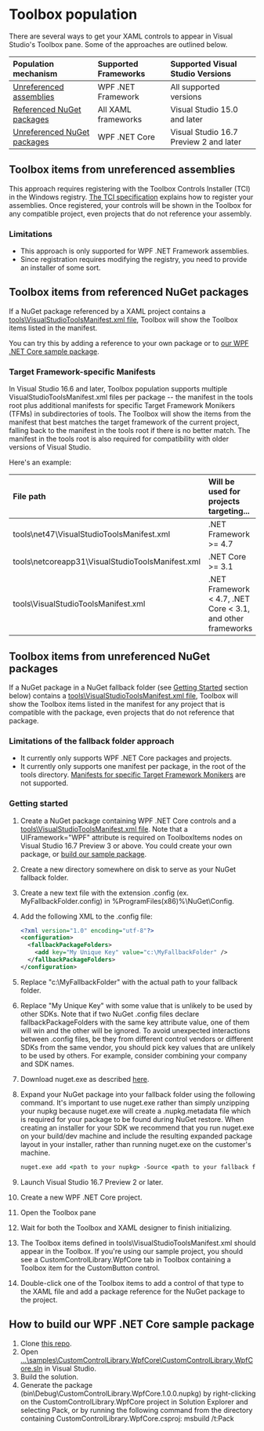# Toolbox population

There are several ways to get your XAML controls to appear in Visual Studio's Toolbox pane. Some of the approaches are outlined below. 

| Population mechanism                                                           | Supported Frameworks | Supported Visual Studio Versions       |
| :----------------------------------------------------------------------------- | :------------------- | :------------------------------------- |
| [Unreferenced assemblies](#toolbox-items-from-unreferenced-assemblies)         | WPF .NET Framework   | All supported versions                 |
| [Referenced NuGet packages](#toolbox-items-from-referenced-nuget-packages)     | All XAML frameworks  | Visual Studio 15.0 and later           |
| [Unreferenced NuGet packages](#toolbox-items-from-unreferenced-nuget-packages) | WPF .NET Core        | Visual Studio 16.7 Preview 2 and later |

## Toolbox items from unreferenced assemblies

This approach requires registering with the Toolbox Controls Installer (TCI) in the Windows registry. [The TCI specification](https://www.microsoft.com/en-us/download/details.aspx?id=35536) explains how to register your assemblies. Once registered, your controls will be shown in the Toolbox for any compatible project, even projects that do not reference your assembly.

### Limitations

* This approach is only supported for WPF .NET Framework assemblies.
* Since registration requires modifying the registry, you need to provide an installer of some sort.

## Toolbox items from referenced NuGet packages

If a NuGet package referenced by a XAML project contains a [tools\VisualStudioToolsManifest.xml file](https://docs.microsoft.com/en-us/nuget/guides/create-ui-controls), Toolbox will show the Toolbox items listed in the manifest.

You can try this by adding a reference to your own package or to [our WPF .NET Core sample package](#how-to-build-our-wpf-net-core-sample-package).

### Target Framework-specific Manifests

In Visual Studio 16.6 and later, Toolbox population supports multiple VisualStudioToolsManifest.xml files per package -- the manifest in the tools root plus additional manifests for specific Target Framework Monikers (TFMs) in subdirectories of tools. The Toolbox will show the items from the manifest that best matches the target framework of the current project, falling back to the manifest in the tools root if there is no better match. The manifest in the tools root is also required for compatibility with older versions of Visual Studio.

Here's an example:

| File path                                        | Will be used for projects targeting...                      |
| :----------------------------------------------- | :---------------------------------------------------------- |
| tools\net47\VisualStudioToolsManifest.xml        | .NET Framework >= 4.7                                       |
| tools\netcoreapp31\VisualStudioToolsManifest.xml | .NET Core >= 3.1                                            |
| tools\VisualStudioToolsManifest.xml              | .NET Framework < 4.7, .NET Core < 3.1, and other frameworks |

## Toolbox items from unreferenced NuGet packages

If a NuGet package in a NuGet fallback folder (see [Getting Started](#getting-started) section below) contains a [tools\VisualStudioToolsManifest.xml file](https://docs.microsoft.com/en-us/nuget/guides/create-ui-controls), Toolbox will show the Toolbox items listed in the manifest for any project that is compatible with the package, even projects that do not reference that package.

### Limitations of the fallback folder approach

* It currently only supports WPF .NET Core packages and projects.
* It currently only supports one manifest per package, in the root of the tools directory. [Manifests for specific Target Framework Monikers](#target-framework-specific-manifests) are not supported.

### Getting started

1. Create a NuGet package containing WPF .NET Core controls and a [tools\VisualStudioToolsManifest.xml file](https://docs.microsoft.com/en-us/nuget/guides/create-ui-controls). Note that a UIFramework="WPF" attribute is required on ToolboxItems nodes on Visual Studio 16.7 Preview 3 or above. You could create your own package, or [build our sample package](#how-to-build-our-wpf-net-core-sample-package).
1. Create a new directory somewhere on disk to serve as your NuGet fallback folder.
1. Create a new text file with the extension .config (ex. MyFallbackFolder.config) in %ProgramFiles(x86)%\NuGet\Config.
1. Add the following XML to the .config file:

    ```xml
    <?xml version="1.0" encoding="utf-8"?>
    <configuration>
      <fallbackPackageFolders>
        <add key="My Unique Key" value="c:\MyFallbackFolder" />
      </fallbackPackageFolders>
    </configuration>
    ```

1. Replace "c:\MyFallbackFolder" with the actual path to your fallback folder.
1. Replace "My Unique Key" with some value that is unlikely to be used by other SDKs. Note that if two NuGet .config files declare fallbackPackageFolders with the same key attribute value, one of them will win and the other will be ignored. To avoid unexpected interactions between .config files, be they from different control vendors or different SDKs from the same vendor, you should pick key values that are unlikely to be used by others. For example, consider combining your company and SDK names.
1. Download nuget.exe as described [here](https://docs.microsoft.com/en-us/nuget/reference/nuget-exe-cli-reference).
1. Expand your NuGet package into your fallback folder using the following command. It's important to use nuget.exe rather than simply unzipping your nupkg because nuget.exe will create a .nupkg.metadata file which is required for your package to be found during NuGet restore. When creating an installer for your SDK we recommend that you run nuget.exe on your build/dev machine and include the resulting expanded package layout in your installer, rather than running nuget.exe on the customer's machine.

    ```bat
    nuget.exe add <path to your nupkg> -Source <path to your fallback folder> -Expand
    ```

1. Launch Visual Studio 16.7 Preview 2 or later.
1. Create a new WPF .NET Core project.
1. Open the Toolbox pane
1. Wait for both the Toolbox and XAML designer to finish initializing.
1. The Toolbox items defined in tools\VisualStudioToolsManifest.xml should appear in the Toolbox. If you're using our sample project, you should see a CustomControlLibrary.WpfCore tab in Toolbox containing a Toolbox item for the CustomButton control.
1. Double-click one of the Toolbox items to add a control of that type to the XAML file and add a package reference for the NuGet package to the project.

## How to build our WPF .NET Core sample package

1. Clone [this repo](https://github.com/microsoft/xaml-designer-extensibility).
1. Open [...\samples\CustomControlLibrary.WpfCore\CustomControlLibrary.WpfCore.sln](../samples/CustomControlLibrary.WpfCore/CustomControlLibrary.WpfCore.sln) in Visual Studio.
1. Build the solution.
1. Generate the package (bin\Debug\CustomControlLibrary.WpfCore.1.0.0.nupkg) by right-clicking on the CustomControlLibrary.WpfCore project in Solution Explorer and selecting Pack, or by running the following command from the directory containing CustomControlLibrary.WpfCore.csproj: msbuild /t:Pack
